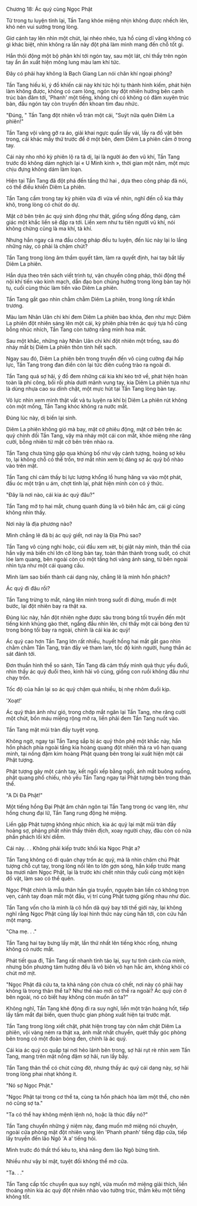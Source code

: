 




Chương 18: Ác quỷ cùng Ngọc Phật


Từ trong tu luyện tỉnh lại, Tần Tang khóe miệng nhịn không được nhếch lên, khó nén vui sướng trong lòng.

Giơ cánh tay lên nhìn một chút, lại nhéo nhéo, tựa hồ cùng dĩ vãng không có gì khác biệt, nhìn không ra lần này đột phá làm mình mang đến chỗ tốt gì.

Hắn thôi động một bộ phận khí tới ngón tay, sau một lát, chỉ thấy trên ngón tay ẩn ẩn xuất hiện mông lung màu lam khí tức.

Đây có phải hay không là Bạch Giang Lan nói chân khí ngoại phóng?

Tần Tang hiếu kì, ý đồ khiến cái này khí tức hội tụ thành hình kiếm, phát hiện làm không được, không có cam lòng, ngón tay đột nhiên hướng bên cạnh trúc bàn đâm tới, 'Phanh' một tiếng, không chỉ có không có đâm xuyên trúc bàn, đầu ngón tay còn truyền đến khoan tim đau nhức.

"Đúng, " Tần Tang đột nhiên vỗ trán một cái, "Suýt nữa quên Diêm La phiên!"

Tần Tang vội vàng gỡ ra áo, giải khai ngực quấn lấy vải, lấy ra đồ vật bên trong, cái khác mấy thứ trước để ở một bên, đem Diêm La phiên cầm ở trong tay.

Cái này nho nhỏ kỳ phiên lộ ra tà dị, lại là người áo đen vũ khí, Tần Tang trước đó không dám nghịch lại « U Minh kinh », thời gian một năm, một mực chịu đựng không dám làm loạn.

Hiện tại Tần Tang đã đột phá đến tầng thứ hai , dựa theo công pháp đã nói, có thể điều khiển Diêm La phiên.

Tần Tang cầm trong tay kỳ phiên vừa đi vừa về nhìn, nghĩ đến cỗ kia thây khô, trong lòng có chút do dự.

Mặt cờ bên trên ác quỷ sinh động như thật, giống sống đồng dạng, cảm giác một khắc liền sẽ đập ra tới. Liền xem như tu tiên người vũ khí, nói không chừng cũng là ma khí, tà khí.

Nhưng hắn ngay cả ma đầu công pháp đều tu luyện, đến lúc này lại lo lắng những này, có phải là chậm chút?

Tần Tang trong lòng âm thầm quyết tâm, làm ra quyết định, hai tay bắt lấy Diêm La phiên.

Hắn dựa theo trên sách viết trình tự, vận chuyển công pháp, thôi động thể nội khí tiến vào kinh mạch, dẫn đạo bọn chúng hướng trong lòng bàn tay hội tụ, cuối cùng thúc làm tiến vào Diêm La phiên.

Tần Tang gắt gao nhìn chằm chằm Diêm La phiên, trong lòng rất khẩn trương.

Màu lam Nhân Uân chi khí đem Diêm La phiên bao khỏa, đen như mực Diêm La phiên đột nhiên sáng lên một cái, kỳ phiên phía trên ác quỷ tựa hồ cũng bỗng nhúc nhích, Tần Tang còn tưởng rằng mình hoa mắt.

Sau một khắc, những này Nhân Uân chi khí đột nhiên một trống, sau đó nháy mắt bị Diêm La phiên thôn tính hết sạch.

Ngay sau đó, Diêm La phiên bên trong truyền đến vô cùng cường đại hấp lực, Tần Tang trong đan điền còn lại tức điên cuồng trào ra ngoài đi.

Tần Tang quá sợ hãi, ý đồ đem những cái kia khí kéo trở về, phát hiện hoàn toàn là phí công, bối rối phía dưới mãnh vung tay, kia Diêm La phiên tựa như là dùng nhựa cao su dính chặt, một mực hút tại Tần Tang lòng bàn tay.

Vô lực nhìn xem mình thật vất vả tu luyện ra khí bị Diêm La phiên rút không còn một mống, Tần Tang khóc không ra nước mắt.

Đúng lúc này, dị biến lại sinh.

Diêm La phiên không gió mà bay, mặt cờ phiêu động, mặt cờ bên trên ác quỷ chính đối Tần Tang, vậy mà nháy một cái con mắt, khóe miệng nhe răng cười, bỗng nhiên từ mặt cờ bên trên nhào ra.

Tần Tang chưa từng gặp qua khủng bố như vậy cảnh tượng, hoảng sợ kêu to, lại không chỗ có thể trốn, trơ mắt nhìn xem bị đáng sợ ác quỷ bổ nhào vào trên mặt.

Tần Tang chỉ cảm thấy bị lực lượng khổng lồ hung hăng va vào một phát, đầu óc một trận u ám, chợt tỉnh lại, phát hiện mình còn có ý thức.

"Đây là nơi nào, cái kia ác quỷ đâu?"

Tần Tang mở to hai mắt, chung quanh đúng là vô biên hắc ám, cái gì cũng không nhìn thấy.

Nơi này là địa phương nào?

Mình chẳng lẽ đã bị ác quỷ giết, nơi này là Địa Phủ sao?

Tần Tang vô cùng nghi hoặc, cúi đầu xem xét, bị giật nảy mình, thân thể của hắn vậy mà biến chỉ lớn cỡ lòng bàn tay, toàn thân thành trong suốt, có chút lóe lam quang, bên ngoài còn có một tầng hơi vàng ánh sáng, từ bên ngoài nhìn tựa như một cái quang cầu.

Mình làm sao biến thành cái dạng này, chẳng lẽ là mình hồn phách?

Ác quỷ đi đâu rồi?

Tần Tang trừng to mắt, nâng lên mình trong suốt đi đứng, muốn đi một bước, lại đột nhiên bay ra thật xa.

Đúng lúc này, hắn đột nhiên nghe được sâu trong bóng tối truyền đến một tiếng kinh khủng gào thét, ngẩng đầu nhìn lên, chỉ thấy một cái bóng đen từ trong bóng tối bay ra ngoài, chính là cái kia ác quỷ!

Ác quỷ cao hơn Tần Tang lớn rất nhiều, huyết hồng hai mắt gắt gao nhìn chằm chằm Tần Tang, tràn đầy vẻ tham lam, tốc độ kinh người, hung thần ác sát đánh tới.

Đơn thuần hình thể so sánh, Tần Tang đã cảm thấy mình quả thực yếu đuối, nhìn thấy ác quỷ đuổi theo, kinh hãi vô cùng, giống con ruồi không đầu như chạy trốn.

Tốc độ của hắn lại so ác quỷ chậm quá nhiều, bị nhẹ nhõm đuổi kịp.

'Xoạt!'

Ác quỷ thân ảnh như gió, trong chớp mắt ngăn lại Tần Tang, nhe răng cười một chút, bồn máu miệng rộng mở ra, liền phải đem Tần Tang nuốt vào.

Tần Tang mặt mũi tràn đầy tuyệt vọng.

Không ngờ, ngay tại Tần Tang sắp bị ác quỷ thôn phệ một khắc này, hắn hồn phách phía ngoài tầng kia hoàng quang đột nhiên thả ra vô hạn quang minh, tại nồng đậm kim hoàng Phật quang bên trong lại xuất hiện một cái Phật tượng.

Phật tượng gãy một cánh tay, kết ngồi xếp bằng ngồi, ánh mắt buông xuống, phật quang phổ chiếu, nhỏ yếu Tần Tang ngay tại Phật tượng bên trong thân thể.

"A Di Đà Phật!"

Một tiếng hồng Đại Phật âm chân ngôn tại Tần Tang trong óc vang lên, như hồng chung đại lữ, Tần Tang rung động hé miệng.

Liền gặp Phật tượng không nhúc nhích, kia ác quỷ lại mặt mũi tràn đầy hoảng sợ, phảng phất nhìn thấy thiên địch, xoay người chạy, đâu còn có nửa phần phách lối khí diễm.

Cái này. . . Không phải kiếp trước khối kia Ngọc Phật a?

Tần Tang không có đi quản chạy trốn ác quỷ, mà là nhìn chăm chú Phật tượng chỗ cụt tay, trong lòng nổi lên to lớn gợn sóng, hắn kiếp trước mang ba mươi năm Ngọc Phật, lại là trước khi chết nhìn thấy cuối cùng một kiện đồ vật, làm sao có thể quên.

Ngọc Phật chính là mẫu thân hắn gia truyền, nguyên bản liền có không trọn vẹn, cánh tay đoạn mất một đầu, vị trí cùng Phật tượng giống nhau như đúc.

Tần Tang vốn cho là mình là cô hồn dã quỷ bay tới thế giới này, lại không nghĩ rằng Ngọc Phật cũng lấy loại hình thức này cùng hắn tới, còn cứu hắn một mạng.

"Cha mẹ. . ."

Tần Tang hai tay bưng lấy mặt, lần thứ nhất lên tiếng khóc rống, nhưng không có nước mắt.

Phát tiết qua đi, Tần Tang rất nhanh tỉnh táo lại, suy tư tình cảnh của mình, nhưng bốn phương tám hướng đều là vô biên vô hạn hắc ám, không khỏi có chút mờ mịt.

"Ngọc Phật đã cứu ta, ta khả năng còn chưa có chết, nơi này có phải hay không là trong thân thể ta? Như thế nào mới có thể ra ngoài? Ác quỷ còn ở bên ngoài, nó có biết hay không còn muốn ăn ta?"

Không nghĩ, Tần Tang khẽ động đi ra suy nghĩ, liền một trận hoảng hốt, tiếp lấy tầm mắt đại biến, quen thuộc gian phòng xuất hiện tại trước mặt.

Tần Tang trong lòng xiết chặt, phát hiện trong tay còn nắm chặt Diêm La phiên, vội vàng ném ra thật xa, ánh mắt nhất chuyển, quét thấy góc phòng bên trong có một đoàn bóng đen, chính là ác quỷ.

Cái kia ác quỷ co quắp tại nơi hẻo lánh bên trong, sợ hãi rụt rè nhìn xem Tần Tang, mang trên mặt nồng đậm sợ hãi, run lẩy bẩy.

Tần Tang thân thể có chút cứng đờ, nhưng thấy ác quỷ cái dạng này, sợ hãi trong lòng phai nhạt không ít.

"Nó sợ Ngọc Phật."

"Ngọc Phật tại trong cơ thể ta, cùng ta hồn phách hòa làm một thể, cho nên nó cũng sợ ta."

"Ta có thể hay không mệnh lệnh nó, hoặc là thúc đẩy nó?"

Tần Tang chuyển những ý niệm này, đang muốn mở miệng nói chuyện, ngoài cửa phòng mặt đột nhiên vang lên 'Phanh phanh' tiếng đập cửa, tiếp lấy truyền đến lão Ngô 'A a' tiếng hỏi.

Mình trước đó thất thố kêu to, khả năng đem lão Ngô bừng tỉnh.

Nhiều như vậy bí mật, tuyệt đối không thể mở cửa.

"Ta. . ."

Tần Tang cấp tốc chuyển qua suy nghĩ, vừa muốn mở miệng giải thích, liền thoáng nhìn kia ác quỷ đột nhiên nhào vào tường trúc, thầm kêu một tiếng không tốt.




